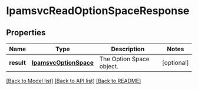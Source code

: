 # IpamsvcReadOptionSpaceResponse

## Properties
Name | Type | Description | Notes
------------ | ------------- | ------------- | -------------
**result** | [**IpamsvcOptionSpace**](IpamsvcOptionSpace.md) | The Option Space object. | [optional] 

[[Back to Model list]](../README.md#documentation-for-models) [[Back to API list]](../README.md#documentation-for-api-endpoints) [[Back to README]](../README.md)


